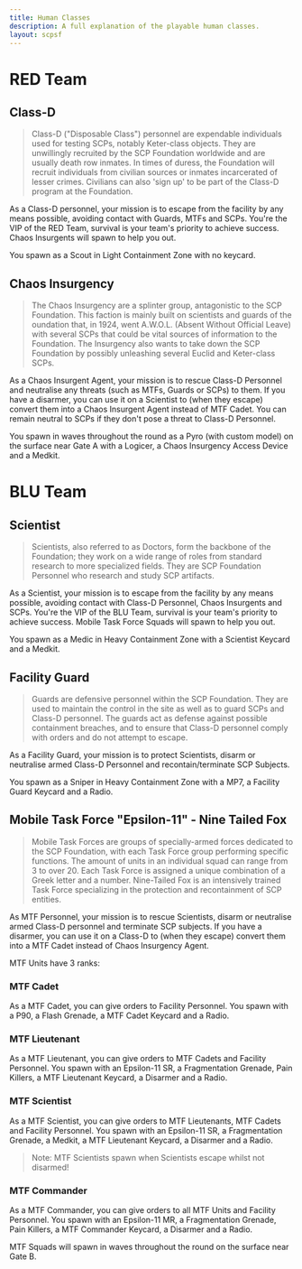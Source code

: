 ```yaml
---
title: Human Classes
description: A full explanation of the playable human classes.
layout: scpsf
---
```


# RED Team

## Class-D

> Class-D ("Disposable Class") personnel are expendable individuals used for testing SCPs, notably Keter-class objects. They are unwillingly recruited by the SCP Foundation worldwide and are usually death row inmates. In times of duress, the Foundation will recruit individuals from civilian sources or inmates incarcerated of lesser crimes. Civilians can also 'sign up' to be part of the Class-D program at the Foundation.

As a Class-D personnel, your mission is to escape from the facility by any means possible, avoiding contact with Guards, MTFs and SCPs. You're the VIP of the RED Team, survival is your team's priority to achieve success. Chaos Insurgents will spawn to help you out.

You spawn as a Scout in Light Containment Zone with no keycard.

## Chaos Insurgency

> The Chaos Insurgency are a splinter group, antagonistic to the SCP Foundation. This faction is mainly built on scientists and guards of the oundation that, in 1924, went A.W.O.L. (Absent Without Official Leave) with several SCPs that could be vital sources of information to the Foundation. The Insurgency also wants to take down the SCP Foundation by possibly unleashing several Euclid and Keter-class SCPs.

As a Chaos Insurgent Agent, your mission is to rescue Class-D Personnel and neutralise any threats (such as MTFs, Guards or SCPs) to them. If you have a disarmer, you can use it on a Scientist to (when they escape) convert them into a Chaos Insurgent Agent instead of MTF Cadet. You can remain neutral to SCPs if they don't pose a threat to Class-D Personnel.

You spawn in waves throughout the round as a Pyro (with custom model) on the surface near Gate A with a Logicer, a Chaos Insurgency Access Device and a Medkit.

# BLU Team

## Scientist

> Scientists, also referred to as Doctors, form the backbone of the Foundation; they work on a wide range of roles from standard research to more specialized fields. They are SCP Foundation Personnel who research and study SCP artifacts.

As a Scientist, your mission is to escape from the facility by any means possible, avoiding contact with Class-D Personnel, Chaos Insurgents and SCPs. You're the VIP of the BLU Team, survival is your team's priority to achieve success. Mobile Task Force Squads will spawn to help you out.

You spawn as a Medic in Heavy Containment Zone with a Scientist Keycard and a Medkit.

## Facility Guard

> Guards are defensive personnel within the SCP Foundation. They are used to maintain the control in the site as well as to guard SCPs and Class-D personnel. The guards act as defense against possible containment breaches, and to ensure that Class-D personnel comply with orders and do not attempt to escape.

As a Facility Guard, your mission is to protect Scientists, disarm or neutralise armed Class-D Personnel and recontain/terminate SCP Subjects.

You spawn as a Sniper in Heavy Containment Zone with a MP7, a Facility Guard Keycard and a Radio.

## Mobile Task Force "Epsilon-11" - Nine Tailed Fox

> Mobile Task Forces are groups of specially-armed forces dedicated to the SCP Foundation, with each Task Force group performing specific functions. The amount of units in an individual squad can range from 3 to over 20. Each Task Force is assigned a unique combination of a Greek letter and a number. Nine-Tailed Fox is an intensively trained Task Force specializing in the protection and recontainment of SCP entities.

As MTF Personnel, your mission is to rescue Scientists, disarm or neutralise armed Class-D personnel and terminate SCP subjects. If you have a disarmer, you can use it on a Class-D to (when they escape) convert them into a MTF Cadet instead of Chaos Insurgency Agent.

MTF Units have 3 ranks:

### MTF Cadet

As a MTF Cadet, you can give orders to Facility Personnel. You spawn with a P90, a Flash Grenade, a MTF Cadet Keycard and a Radio.

### MTF Lieutenant

As a MTF Lieutenant, you can give orders to MTF Cadets and Facility Personnel. You spawn with an Epsilon-11 SR, a Fragmentation Grenade, Pain Killers, a MTF Lieutenant Keycard, a Disarmer and a Radio.

### MTF Scientist

As a MTF Scientist, you can give orders to MTF Lieutenants, MTF Cadets and Facility Personnel. You spawn with an Epsilon-11 SR, a Fragmentation Grenade, a Medkit, a MTF Lieutenant Keycard, a Disarmer and a Radio.

> Note: MTF Scientists spawn when Scientists escape whilst not disarmed!

### MTF Commander

As a MTF Commander, you can give orders to all MTF Units and Facility Personnel. You spawn with an Epsilon-11 MR, a Fragmentation Grenade, Pain Killers, a MTF Commander Keycard, a Disarmer and a Radio.

MTF Squads will spawn in waves throughout the round on the surface near Gate B.